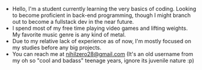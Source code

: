 - Hello, I'm a student currently learning the very basics of coding. Looking to become proficient in back-end programming, though I might branch out to become a fullstack dev in the near future.
- I spend most of my free time playing video games and lifting weights. My favorite music genre is any kind of metal.
- Due to my relative lack of experience as of now, I'm mostly focused on my studies before any big projects.
- You can reach me at nihilzero28@gmail.com (It's an old username from my oh so "cool and badass" teenage years, ignore its juvenile nature :p)

<!---
OneSirJar/OneSirJar is a ✨ special ✨ repository because its `README.md` (this file) appears on your GitHub profile.
You can click the Preview link to take a look at your changes.
--->
